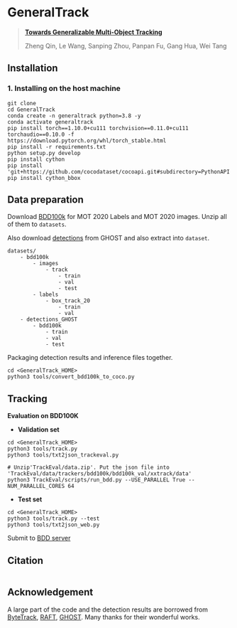 # GeneralTrack

> [**Towards Generalizable Multi-Object Tracking**]()
> 
> Zheng Qin, Le Wang, Sanping Zhou, Panpan Fu, Gang Hua, Wei Tang
> 


## Installation
### 1. Installing on the host machine
```shell
git clone 
cd GeneralTrack
conda create -n generaltrack python=3.8 -y
conda activate generaltrack
pip install torch==1.10.0+cu111 torchvision==0.11.0+cu111 torchaudio==0.10.0 -f https://download.pytorch.org/whl/torch_stable.html
pip install -r requirements.txt
python setup.py develop
pip install cython
pip install 'git+https://github.com/cocodataset/cocoapi.git#subdirectory=PythonAPI'
pip install cython_bbox
```


## Data preparation

Download [BDD100k](https://bdd-data.berkeley.edu/) for MOT 2020 Labels and MOT 2020 images. Unzip all of them to 
```datasets```. 

Also download [detections](https://vision.in.tum.de/webshare/u/seidensc/GHOST/detections_GHOST.zip) from GHOST and also extract into ```dataset```. 
```
datasets/
    - bdd100k
        - images
            - track
                - train
                - val
                - test
        - labels
            - box_track_20
                - train
                - val
    - detections_GHOST
        - bdd100k
            - train
            - val
            - test
```
Packaging detection results and inference files together.
```shell
cd <GeneralTrack_HOME>
python3 tools/convert_bdd100k_to_coco.py
```

## Tracking

**Evaluation on BDD100K**
* **Validation set**
```shell
cd <GeneralTrack_HOME>
python3 tools/track.py
python3 tools/txt2json_trackeval.py

# Unzip'TrackEval/data.zip'. Put the json file into 'TrackEval/data/trackers/bdd100k/bdd100k_val/xxtrack/data'
python3 TrackEval/scripts/run_bdd.py --USE_PARALLEL True --NUM_PARALLEL_CORES 64
```

* **Test set**

```shell
cd <GeneralTrack_HOME>
python3 tools/track.py --test
python3 tools/txt2json_web.py
```
Submit to [BDD server](https://eval.ai/web/challenges/challenge-page/1836/overview)



## Citation

```

```

## Acknowledgement

A large part of the code and the detection results are borrowed from [ByteTrack](https://github.com/ifzhang/ByteTrack), [RAFT](https://github.com/princeton-vl/RAFT), [GHOST](https://github.com/dvl-tum/GHOST). Many thanks for their wonderful works.
